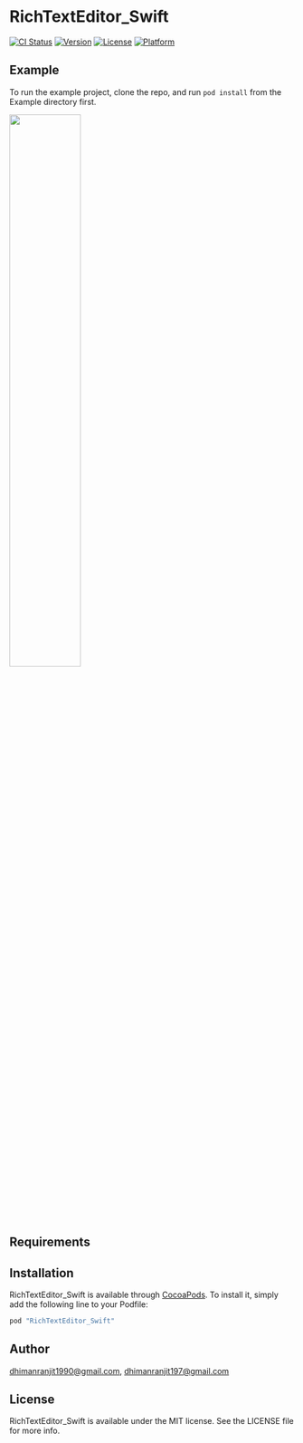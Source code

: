 # RichTextEditor_Swift

[![CI Status](http://img.shields.io/travis/dhimanranjit1990@gmail.com/RichTextEditor_Swift.svg?style=flat)](https://travis-ci.org/dhimanranjit1990@gmail.com/RichTextEditor_Swift)
[![Version](https://img.shields.io/cocoapods/v/RichTextEditor_Swift.svg?style=flat)](http://cocoapods.org/pods/RichTextEditor_Swift)
[![License](https://img.shields.io/cocoapods/l/RichTextEditor_Swift.svg?style=flat)](http://cocoapods.org/pods/RichTextEditor_Swift)
[![Platform](https://img.shields.io/cocoapods/p/RichTextEditor_Swift.svg?style=flat)](http://cocoapods.org/pods/RichTextEditor_Swift)

## Example

To run the example project, clone the repo, and run `pod install` from the Example directory first.


<p><img src="https://cloud.githubusercontent.com/assets/15705575/24840008/c84a0ae6-1d82-11e7-8449-074a97f86292.png" align="middle" width="50%"></p>

## Requirements

## Installation

RichTextEditor_Swift is available through [CocoaPods](http://cocoapods.org). To install
it, simply add the following line to your Podfile:

```ruby
pod "RichTextEditor_Swift"
```

## Author

dhimanranjit1990@gmail.com, dhimanranjit197@gmail.com

## License

RichTextEditor_Swift is available under the MIT license. See the LICENSE file for more info.
